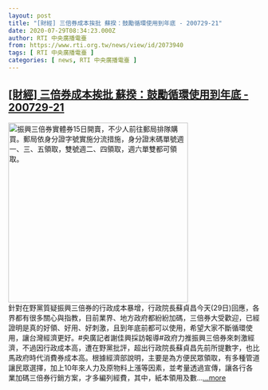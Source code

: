 ```yaml
---
layout: post
title: "[財經] 三倍券成本挨批 蘇揆：鼓勵循環使用到年底 - 200729-21"
date: 2020-07-29T08:34:23.000Z
author: RTI 中央廣播電臺
from: https://www.rti.org.tw/news/view/id/2073940
tags: [ RTI 中央廣播電臺 ]
categories: [ news, RTI 中央廣播電臺 ]
---
```

<!--1596011663000-->
[[財經] 三倍券成本挨批 蘇揆：鼓勵循環使用到年底 - 200729-21](https://www.rti.org.tw/news/view/id/2073940)
------

<div>
<img src="https://static.rti.org.tw/assets/thumbnails/2020/07/15/20200715000063M.jpg" width="360" alt="振興三倍券實體券15日開賣，不少人前往郵局排隊購買。郵局依身分證字號實施分流措施，身分證末碼單號週一、三、五領取，雙號週二、四領取，週六單雙都可領取。" title="振興三倍券實體券15日開賣，不少人前往郵局排隊購買。郵局依身分證字號實施分流措施，身分證末碼單號週一、三、五領取，雙號週二、四領取，週六單雙都可領取。"><br>針對在野黨質疑振興三倍券的行政成本暴增，行政院長蘇貞昌今天(29日)回應，各界都有很多關心與指教，目前業界、地方政府都紛紛加碼，三倍券大受歡迎，已經證明是真的好領、好用、好刺激，且到年底前都可以使用，希望大家不斷循環使用，讓台灣經濟更好。#央廣記者謝佳興採訪報導#政府力推振興三倍券來刺激經濟，不過因行政成本高，遭在野黨批評，超出行政院長蘇貞昌先前所提數字，也比馬政府時代消費券成本高。根據經濟部說明，主要是為方便民眾領取，有多種管道讓民眾選擇，加上10年來人力及原物料上漲等因素，並考量透過宣傳，讓各行各業加碼三倍券行銷方案，才多編列經費，其中，紙本領用及數...<a target="_blank" href="https://www.rti.org.tw/news/view/id/2073940">...more</a>
</div>
